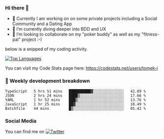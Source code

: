 ### Hi there 👋


- 🔭 Currently I am working on on some private projects including a Social Community and a Dating App
- 🌱 I’m currently diving deeper into BDD and UX
- 👯 I’m looking to collaborate on my "poker buddy" as well as my "fitness-pal" project :-)

below is a snipped of my coding activity.
<!--
**tomek-i/tomek-i** is a ✨ _special_ ✨ repository because its `README.md` (this file) appears on your GitHub profile.

Here are some ideas to get you started:

- 🔭 I’m currently working on ...
- 🌱 I’m currently learning ...
- 👯 I’m looking to collaborate on ...
- 🤔 I’m looking for help with ...
- 💬 Ask me about ...
- 📫 How to reach me: ...
- 😄 Pronouns: ...
- ⚡ Fun fact: ...
-->
[![Top Languages](https://github-readme-stats.vercel.app/api/top-langs/?username=tomek-i&layout=compact)](https://github.com/tomek-i)

You can visit my Code Stats page here: https://codestats.net/users/tomek-i

### 💬 Weekly development breakdown
<!--START_SECTION:waka-->
```text
TypeScript   5 hrs 51 mins   ██████████▓░░░░░░░░░░░░░░   42.89 % 
JSON         2 hrs 24 mins   ████▒░░░░░░░░░░░░░░░░░░░░   17.66 % 
YAML         1 hr 52 mins    ███▒░░░░░░░░░░░░░░░░░░░░░   13.76 % 
JavaScript   1 hr 25 mins    ██▓░░░░░░░░░░░░░░░░░░░░░░   10.49 % 
Batchfile    44 mins         █▒░░░░░░░░░░░░░░░░░░░░░░░   05.42 % 
```
<!--END_SECTION:waka-->

<!-- Actual text -->

### Social Media
You can find me on [![Twitter][1.2]][1]

<!-- Icons -->

[1.2]: http://i.imgur.com/wWzX9uB.png 


<!-- Links to your social media accounts -->

[1]: https://twitter.com/tomek_i
